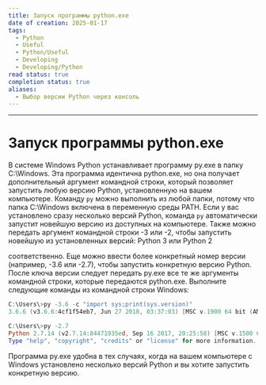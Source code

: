 ```yaml
---
title: Запуск программы python.exe
date of creation: 2025-01-17
tags:
  - Python
  - Useful
  - Python/Useful
  - Developing
  - Developing/Python
read status: true
completion status: true
aliases:
  - Выбор версии Python через консоль
---
```

---
# Запуск программы python.exe


В системе Windows Python устанавливает программу py.exe в папку C:\Windows. Эта программа идентична python.exe, но она получает дополнительный аргумент командной строки, который позволяет запустить любую версию Python, установленную на вашем компьютере. Команду `py` можно выполнить из любой папки, потому что папка C:\Windows включена в переменную среды PATH. Если у вас установлено сразу несколько версий Python, команда `py` автоматически запустит новейшую версию из доступных на компьютере. Также можно передать аргумент командной строки -3 или -2, чтобы запустить новейшую из установленных версий: Python 3 или Python 2

соответственно. Еще можно ввести более конкретный номер версии (например, -3.6 или -2.7), чтобы запустить конкретную версию Python. После ключа версии следует передать py.exe все те же аргументы командной строки, которые передаются python.exe. Выполните следующие команды из командной строки Windows:

```PowerShell
C:\Users\>py -3.6 -c "import sys;print(sys.version)"
3.6.6 (v3.6.6:4cf1f54eb7, Jun 27 2018, 03:37:03) [MSC v.1900 64 bit (AMD64)]
```

```PowerShell
C:\Users\>py -2.7
Python 2.7.14 (v2.7.14:84471935ed, Sep 16 2017, 20:25:58) [MSC v.1500 64 bit (AMD64)] on win32
Type "help", "copyright", "credits" or "license" for more information. >>>
```

Программа py.exe удобна в тех случаях, когда на вашем компьютере с Windows установлено несколько версий Python и вы хотите запустить конкретную версию.
